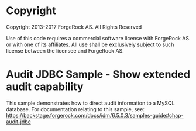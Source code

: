 Copyright
=============
Copyright 2013-2017 ForgeRock AS. All Rights Reserved

Use of this code requires a commercial software license with ForgeRock AS.
or with one of its affiliates. All use shall be exclusively subject
to such license between the licensee and ForgeRock AS.

Audit JDBC Sample - Show extended audit capability
==================================================

This sample demonstrates how to direct audit information to a MySQL database. For documentation relating to this
sample, see:
https://backstage.forgerock.com/docs/idm/6.5.0.3/samples-guide#chap-audit-jdbc
